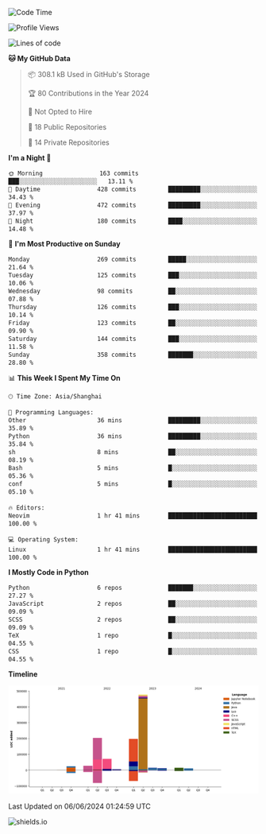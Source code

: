 <!--START_SECTION:waka-->
![Code Time](http://img.shields.io/badge/Code%20Time-427%20hrs%2041%20mins-blue)

![Profile Views](http://img.shields.io/badge/Profile%20Views-1-blue)

![Lines of code](https://img.shields.io/badge/From%20Hello%20World%20I%27ve%20Written-1.1%20million%20lines%20of%20code-blue)

**🐱 My GitHub Data** 

> 📦 308.1 kB Used in GitHub's Storage 
 > 
> 🏆 80 Contributions in the Year 2024
 > 
> 🚫 Not Opted to Hire
 > 
> 📜 18 Public Repositories 
 > 
> 🔑 14 Private Repositories 
 > 
**I'm a Night 🦉** 

```text
🌞 Morning                163 commits         ███░░░░░░░░░░░░░░░░░░░░░░   13.11 % 
🌆 Daytime                428 commits         █████████░░░░░░░░░░░░░░░░   34.43 % 
🌃 Evening                472 commits         █████████░░░░░░░░░░░░░░░░   37.97 % 
🌙 Night                  180 commits         ████░░░░░░░░░░░░░░░░░░░░░   14.48 % 
```
📅 **I'm Most Productive on Sunday** 

```text
Monday                   269 commits         █████░░░░░░░░░░░░░░░░░░░░   21.64 % 
Tuesday                  125 commits         ███░░░░░░░░░░░░░░░░░░░░░░   10.06 % 
Wednesday                98 commits          ██░░░░░░░░░░░░░░░░░░░░░░░   07.88 % 
Thursday                 126 commits         ███░░░░░░░░░░░░░░░░░░░░░░   10.14 % 
Friday                   123 commits         ██░░░░░░░░░░░░░░░░░░░░░░░   09.90 % 
Saturday                 144 commits         ███░░░░░░░░░░░░░░░░░░░░░░   11.58 % 
Sunday                   358 commits         ███████░░░░░░░░░░░░░░░░░░   28.80 % 
```


📊 **This Week I Spent My Time On** 

```text
🕑︎ Time Zone: Asia/Shanghai

💬 Programming Languages: 
Other                    36 mins             █████████░░░░░░░░░░░░░░░░   35.89 % 
Python                   36 mins             █████████░░░░░░░░░░░░░░░░   35.84 % 
sh                       8 mins              ██░░░░░░░░░░░░░░░░░░░░░░░   08.19 % 
Bash                     5 mins              █░░░░░░░░░░░░░░░░░░░░░░░░   05.36 % 
conf                     5 mins              █░░░░░░░░░░░░░░░░░░░░░░░░   05.10 % 

🔥 Editors: 
Neovim                   1 hr 41 mins        █████████████████████████   100.00 % 

💻 Operating System: 
Linux                    1 hr 41 mins        █████████████████████████   100.00 % 
```

**I Mostly Code in Python** 

```text
Python                   6 repos             ███████░░░░░░░░░░░░░░░░░░   27.27 % 
JavaScript               2 repos             ██░░░░░░░░░░░░░░░░░░░░░░░   09.09 % 
SCSS                     2 repos             ██░░░░░░░░░░░░░░░░░░░░░░░   09.09 % 
TeX                      1 repo              █░░░░░░░░░░░░░░░░░░░░░░░░   04.55 % 
CSS                      1 repo              █░░░░░░░░░░░░░░░░░░░░░░░░   04.55 % 
```



**Timeline**

![Lines of Code chart](https://raw.githubusercontent.com/kopp4/kopp4/main/assets/bar_graph.png)


 Last Updated on 06/06/2024 01:24:59 UTC
<!--END_SECTION:waka-->
![shields.io](https://img.shields.io/github/commit-activity/w/kopp4/kopp4?color=g&label=abusing%20bot&style=flat-square)
